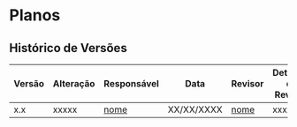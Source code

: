 # Planos


## Histórico de Versões

| Versão | Alteração | Responsável | Data | Revisor |  Detalhes da Revisão | Data da Revisão |
|--------|-----------|-------------|------|---------|----------------------|-----------------|
| x.x | xxxxx | [nome](https://github.com/USUARIOGIT) | XX/XX/XXXX | [nome](https://github.com/USUARIOGIT) | xxxxx | XX/XX/XXXX |